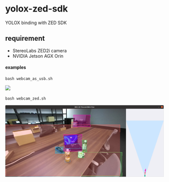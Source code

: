 # yolox-zed-sdk
YOLOX binding with ZED SDK

## requirement
- StereoLabs ZED2i camera
- NVIDIA Jetson AGX Orin

#### examples
```commandline
bash webcam_as_usb.sh
```
![](pytorch_yolox/figures/webcam_as_usb.png)
```commandline
bash webcam_zed.sh 
```
![](pytorch_yolox/figures/webcam_zed.png)

